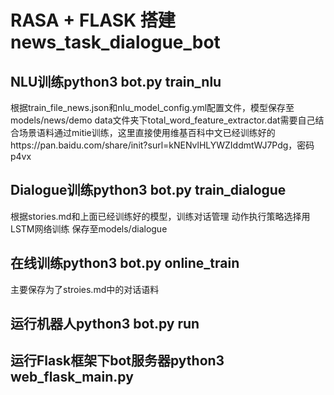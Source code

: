 # RASA + FLASK 搭建 news_task_dialogue_bot

## NLU训练python3 bot.py train_nlu
根据train_file_news.json和nlu_model_config.yml配置文件，模型保存至models/news/demo
data文件夹下total_word_feature_extractor.dat需要自己结合场景语料通过mitie训练，这里直接使用维基百科中文已经训练好的https://pan.baidu.com/share/init?surl=kNENvlHLYWZIddmtWJ7Pdg，密码p4vx

## Dialogue训练python3 bot.py train_dialogue
根据stories.md和上面已经训练好的模型，训练对话管理
动作执行策略选择用LSTM网络训练
保存至models/dialogue

## 在线训练python3 bot.py online_train
主要保存为了stroies.md中的对话语料

## 运行机器人python3 bot.py run

## 运行Flask框架下bot服务器python3 web_flask_main.py
